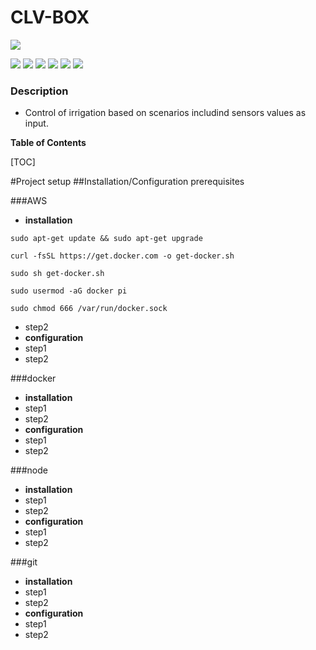 # CLV-BOX

![](https://pandao.github.io/editor.md/images/logos/editormd-logo-180x180.png)

![](https://img.shields.io/github/stars/pandao/editor.md.svg) ![](https://img.shields.io/github/forks/pandao/editor.md.svg) ![](https://img.shields.io/github/tag/pandao/editor.md.svg) ![](https://img.shields.io/github/release/pandao/editor.md.svg) ![](https://img.shields.io/github/issues/pandao/editor.md.svg) ![](https://img.shields.io/bower/v/editor.md.svg)

### Description

- Control of irrigation based on scenarios includind sensors values as input.

**Table of Contents**



[TOC]

#Project setup
##Installation/Configuration prerequisites

###AWS
- **installation**
 ```shell
sudo apt-get update && sudo apt-get upgrade
```
```shell
curl -fsSL https://get.docker.com -o get-docker.sh
```
```shell
sudo sh get-docker.sh
```
```shell
sudo usermod -aG docker pi
```
```shell
sudo chmod 666 /var/run/docker.sock
```
 - step2
- **configuration**
 - step1
 - step2

###docker
- **installation**
 - step1
 - step2
- **configuration**
 - step1
 - step2

###node
- **installation**
 - step1
 - step2
- **configuration**
 - step1
 - step2

###git
- **installation**
 - step1
 - step2
- **configuration**
 - step1
 - step2
